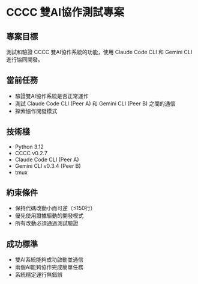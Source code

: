 # CCCC 雙AI協作測試專案

## 專案目標
測試和驗證 CCCC 雙AI協作系統的功能，使用 Claude Code CLI 和 Gemini CLI 進行協同開發。

## 當前任務
- 驗證雙AI協作系統是否正常運作
- 測試 Claude Code CLI (Peer A) 和 Gemini CLI (Peer B) 之間的通信
- 探索協作開發模式

## 技術棧
- Python 3.12
- CCCC v0.2.7
- Claude Code CLI (Peer A)
- Gemini CLI v0.3.4 (Peer B)
- tmux

## 約束條件
- 保持代碼改動小而可逆（≤150行）
- 優先使用證據驅動的開發模式
- 所有改動必須通過測試驗證

## 成功標準
- 雙AI系統能夠成功啟動並通信
- 兩個AI能夠協作完成簡單任務
- 系統穩定運行無錯誤